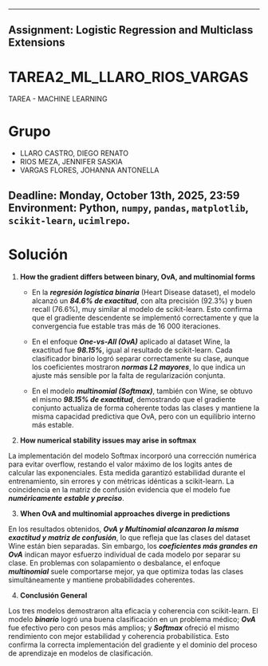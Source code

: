 
---
## Assignment: Logistic Regression and Multiclass Extensions

# TAREA2_ML_LLARO_RIOS_VARGAS
TAREA  - MACHINE LEARNING

# Grupo
- LLARO CASTRO, DIEGO RENATO
- RIOS MEZA, JENNIFER SASKIA
- VARGAS FLORES, JOHANNA ANTONELLA

**Deadline:** Monday, October 13th, 2025, 23:59
**Environment:** Python, `numpy`, `pandas`, `matplotlib`, `scikit-learn`, `ucimlrepo`.
---


# Solución
1. **How the gradient differs between binary, OvA, and multinomial forms**

    - En la ***regresión logística binaria*** (Heart Disease dataset), el modelo alcanzó un ***84.6% de exactitud***, con alta precisión (92.3%) y buen recall (76.6%), muy similar al modelo de scikit-learn. Esto confirma que el gradiente descendente se implementó correctamente y que la convergencia fue estable tras más de 16 000 iteraciones.

    - En el enfoque ***One-vs-All (OvA)*** aplicado al dataset Wine, la exactitud fue ***98.15%***, igual al resultado de scikit-learn. Cada clasificador binario logró separar correctamente su clase, aunque los coeficientes mostraron ***normas L2 mayores***, lo que indica un ajuste más sensible por la falta de regularización conjunta.

    - En el modelo ***multinomial (Softmax)***, también con Wine, se obtuvo el mismo ***98.15% de exactitud***, demostrando que el gradiente conjunto actualiza de forma coherente todas las clases y mantiene la misma capacidad predictiva que OvA, pero con un equilibrio interno más estable.


2. **How numerical stability issues may arise in softmax**

La implementación del modelo Softmax incorporó una corrección numérica para evitar overflow, restando el valor máximo de los logits antes de calcular las exponenciales.
Esta medida garantizó estabilidad durante el entrenamiento, sin errores y con métricas idénticas a scikit-learn. La coincidencia en la matriz de confusión evidencia que el modelo fue ***numéricamente estable y preciso***.


3. **When OvA and multinomial approaches diverge in predictions**

En los resultados obtenidos, ***OvA y Multinomial alcanzaron la misma exactitud y matriz de confusión***, lo que refleja que las clases del dataset Wine están bien separadas.
Sin embargo, los ***coeficientes más grandes en OvA*** indican mayor esfuerzo individual de cada modelo por separar su clase. En problemas con solapamiento o desbalance, el enfoque ***multinomial*** suele comportarse mejor, ya que optimiza todas las clases simultáneamente y mantiene probabilidades coherentes.


4. **Conclusión General**

Los tres modelos demostraron alta eficacia y coherencia con scikit-learn.
El modelo ***binario*** logró una buena clasificación en un problema médico; ***OvA*** fue efectivo pero con pesos más amplios; y ***Softmax*** ofreció el mismo rendimiento con mejor estabilidad y coherencia probabilística.
Esto confirma la correcta implementación del gradiente y el dominio del proceso de aprendizaje en modelos de clasificación.

